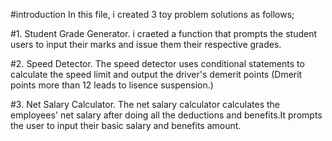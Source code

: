 #introduction
In this file, i created 3 toy problem solutions as follows;
   

#1. Student Grade Generator.
i craeted a function that prompts the student users to input their marks and issue them their respective grades.



#2. Speed Detector.
The speed detector uses conditional statements to calculate the speed limit and output the driver's demerit points (Dmerit points more than 12 leads to lisence suspension.)



#3. Net Salary Calculator.
The net salary calculator calculates the employees' net salary after doing all the deductions and benefits.It prompts the user to input their basic salary and benefits amount.